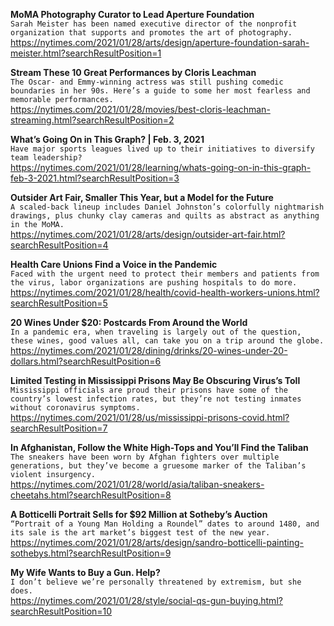 **MoMA Photography Curator to Lead Aperture Foundation**\
`Sarah Meister has been named executive director of the nonprofit organization that supports and promotes the art of photography.`\
https://nytimes.com/2021/01/28/arts/design/aperture-foundation-sarah-meister.html?searchResultPosition=1

**Stream These 10 Great Performances by Cloris Leachman**\
`The Oscar- and Emmy-winning actress was still pushing comedic boundaries in her 90s. Here’s a guide to some her most fearless and memorable performances.`\
https://nytimes.com/2021/01/28/movies/best-cloris-leachman-streaming.html?searchResultPosition=2

**What’s Going On in This Graph? | Feb. 3, 2021**\
`Have major sports leagues lived up to their initiatives to diversify team leadership?`\
https://nytimes.com/2021/01/28/learning/whats-going-on-in-this-graph-feb-3-2021.html?searchResultPosition=3

**Outsider Art Fair, Smaller This Year, but a Model for the Future**\
`A scaled-back lineup includes Daniel Johnston’s colorfully nightmarish drawings, plus chunky clay cameras and quilts as abstract as anything in the MoMA.`\
https://nytimes.com/2021/01/28/arts/design/outsider-art-fair.html?searchResultPosition=4

**Health Care Unions Find a Voice in the Pandemic**\
`Faced with the urgent need to protect their members and patients from the virus, labor organizations are pushing hospitals to do more.`\
https://nytimes.com/2021/01/28/health/covid-health-workers-unions.html?searchResultPosition=5

**20 Wines Under $20: Postcards From Around the World**\
`In a pandemic era, when traveling is largely out of the question, these wines, good values all, can take you on a trip around the globe.`\
https://nytimes.com/2021/01/28/dining/drinks/20-wines-under-20-dollars.html?searchResultPosition=6

**Limited Testing in Mississippi Prisons May Be Obscuring Virus’s Toll**\
`Mississippi officials are proud their prisons have some of the country’s lowest infection rates, but they’re not testing inmates without coronavirus symptoms.`\
https://nytimes.com/2021/01/28/us/mississippi-prisons-covid.html?searchResultPosition=7

**In Afghanistan, Follow the White High-Tops and You’ll Find the Taliban**\
`The sneakers have been worn by Afghan fighters over multiple generations, but they’ve become a gruesome marker of the Taliban’s violent insurgency.`\
https://nytimes.com/2021/01/28/world/asia/taliban-sneakers-cheetahs.html?searchResultPosition=8

**A Botticelli Portrait Sells for $92 Million at Sotheby’s Auction**\
`“Portrait of a Young Man Holding a Roundel” dates to around 1480, and its sale is the art market’s biggest test of the new year.`\
https://nytimes.com/2021/01/28/arts/design/sandro-botticelli-painting-sothebys.html?searchResultPosition=9

**My Wife Wants to Buy a Gun. Help?**\
`I don’t believe we’re personally threatened by extremism, but she does.`\
https://nytimes.com/2021/01/28/style/social-qs-gun-buying.html?searchResultPosition=10

